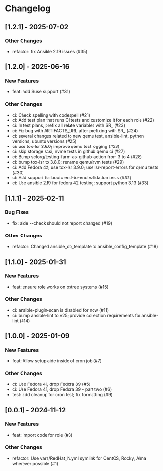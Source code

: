 Changelog
=========

[1.2.1] - 2025-07-02
--------------------

### Other Changes

- refactor: fix Ansible 2.19 issues (#35)

[1.2.0] - 2025-06-16
--------------------

### New Features

- feat: add Suse support (#31)

### Other Changes

- ci: Check spelling with codespell (#21)
- ci: Add test plan that runs CI tests and customize it for each role (#22)
- ci: In test plans, prefix all relate variables with SR_ (#23)
- ci: Fix bug with ARTIFACTS_URL after prefixing with SR_ (#24)
- ci: several changes related to new qemu test, ansible-lint, python versions, ubuntu versions (#25)
- ci: use tox-lsr 3.6.0; improve qemu test logging (#26)
- ci: skip storage scsi, nvme tests in github qemu ci (#27)
- ci: Bump sclorg/testing-farm-as-github-action from 3 to 4 (#28)
- ci: bump tox-lsr to 3.8.0; rename qemu/kvm tests (#29)
- ci: Add Fedora 42; use tox-lsr 3.9.0; use lsr-report-errors for qemu tests (#30)
- ci: Add support for bootc end-to-end validation tests (#32)
- ci: Use ansible 2.19 for fedora 42 testing; support python 3.13 (#33)

[1.1.1] - 2025-02-11
--------------------

### Bug Fixes

- fix: aide --check should not report changed (#19)

### Other Changes

- refactor: Changed ansible_db_template to ansible_config_template (#18)

[1.1.0] - 2025-01-31
--------------------

### New Features

- feat: ensure role works on ostree systems (#15)

### Other Changes

- ci: ansible-plugin-scan is disabled for now (#11)
- ci: bump ansible-lint to v25; provide collection requirements for ansible-lint (#14)

[1.0.0] - 2025-01-09
--------------------

### New Features

- feat: Allow setup aide inside of cron job (#7)

### Other Changes

- ci: Use Fedora 41, drop Fedora 39 (#5)
- ci: Use Fedora 41, drop Fedora 39 - part two (#6)
- test: add cleanup for cron test; fix formatting (#9)

[0.0.1] - 2024-11-12
--------------------

### New Features

- feat: Import code for role (#3)

### Other Changes

- refactor: Use vars/RedHat_N.yml symlink for CentOS, Rocky, Alma wherever possible (#1)


